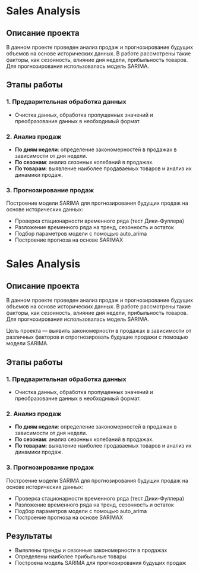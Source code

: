 # Sales Analysis

## Описание проекта

В данном проекте проведен анализ продаж и прогнозирование будущих объемов на основе исторических данных. В работе рассмотрены такие факторы, как сезонность, влияние дня недели, прибыльность товаров. Для прогнозирования использовалась модель SARIMA.

## Этапы работы

### 1. Предварительная обработка данных
- Очистка данных, обработка пропущенных значений и преобразование данных в необходимый формат.

### 2. Анализ продаж
- **По дням недели**: определение закономерностей в продажах в зависимости от дня недели.
- **По сезонам**: анализ сезонных колебаний в продажах.
- **По товарам**: выявление наиболее продаваемых товаров и анализ их динамики продаж.

### 3. Прогнозирование продаж
Построение модели SARIMA для прогнозирования будущих продаж на основе исторических данных:
- Проверка стационарности временного ряда (тест Дики-Фуллера)
- Разложение временного ряда на тренд, сезонность и остаток
- Подбор параметров модели с помощью auto_arima
- Построение прогноза на основе SARIMAX
# Sales Analysis

## Описание проекта

В данном проекте проведен анализ продаж и прогнозирование будущих объемов на основе исторических данных. В работе рассмотрены такие факторы, как сезонность, влияние дня недели, прибыльность товаров. Для прогнозирования использовалась модель SARIMA.

Цель проекта — выявить закономерности в продажах в зависимости от различных факторов и спрогнозировать будущие продажи с помощью модели SARIMA.

## Этапы работы

### 1. Предварительная обработка данных
- Очистка данных, обработка пропущенных значений и преобразование данных в необходимый формат.

### 2. Анализ продаж
- **По дням недели**: определение закономерностей в продажах в зависимости от дня недели.
- **По сезонам**: анализ сезонных колебаний в продажах.
- **По товарам**: выявление наиболее продаваемых товаров и анализ их динамики продаж.

### 3. Прогнозирование продаж
Построение модели SARIMA для прогнозирования будущих продаж на основе исторических данных:
- Проверка стационарности временного ряда (тест Дики-Фуллера)
- Разложение временного ряда на тренд, сезонность и остаток
- Подбор параметров модели с помощью auto_arima
- Построение прогноза на основе SARIMAX

## Результаты
- Выявлены тренды и сезонные закономерности в продажах
- Определены наиболее прибыльные товары
- Построена модель SARIMA для прогнозирования будущих продаж
